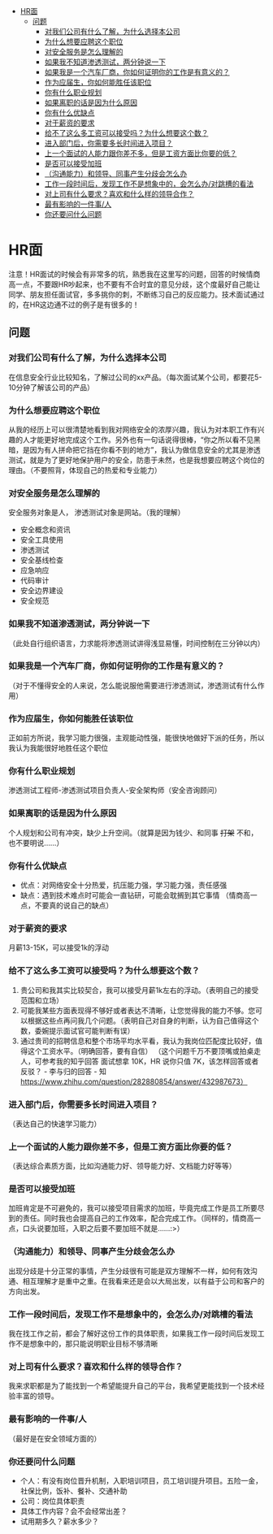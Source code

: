 * [HR面](#hr面)
   * [问题](#问题)
      * [对我们公司有什么了解，为什么选择本公司](#对我们公司有什么了解为什么选择本公司)
      * [为什么想要应聘这个职位](#为什么想要应聘这个职位)
      * [对安全服务是怎么理解的](#对安全服务是怎么理解的)
      * [如果我不知道渗透测试，两分钟说一下](#如果我不知道渗透测试两分钟说一下)
      * [如果我是一个汽车厂商，你如何证明你的工作是有意义的？](#如果我是一个汽车厂商你如何证明你的工作是有意义的)
      * [作为应届生，你如何能胜任该职位](#作为应届生你如何能胜任该职位)
      * [你有什么职业规划](#你有什么职业规划)
      * [如果离职的话是因为什么原因](#如果离职的话是因为什么原因)
      * [你有什么优缺点](#你有什么优缺点)
      * [对于薪资的要求](#对于薪资的要求)
      * [给不了这么多工资可以接受吗？为什么想要这个数？](#给不了这么多工资可以接受吗为什么想要这个数)
      * [进入部门后，你需要多长时间进入项目？](#进入部门后你需要多长时间进入项目)
      * [上一个面试的人能力跟你差不多，但是工资方面比你要的低？](#上一个面试的人能力跟你差不多但是工资方面比你要的低)
      * [是否可以接受加班](#是否可以接受加班)
      * [（沟通能力）和领导、同事产生分歧会怎么办](#沟通能力和领导同事产生分歧会怎么办)
      * [工作一段时间后，发现工作不是想象中的，会怎么办/对跳槽的看法](#工作一段时间后，发现工作不是想象中的，会怎么办/对跳槽的看法)
      * [对上司有什么要求？喜欢和什么样的领导合作？](#对上司有什么要求喜欢和什么样的领导合作)
      * [最有影响的一件事/人](#最有影响的一件事人)
      * [你还要问什么问题](#你还要问什么问题)

# HR面
注意！HR面试的时候会有非常多的坑，熟悉我在这里写的问题，回答的时候情商高一点，不要跟HR吵起来，也不要有不合时宜的意见分歧，这个度最好自己能让同学、朋友担任面试官，多多挑你的刺，不断练习自己的反应能力。技术面试通过的，在HR这边通不过的例子是有很多的！

## 问题

### 对我们公司有什么了解，为什么选择本公司
在信息安全行业比较知名，了解过公司的xx产品。（每次面试某个公司，都要花5-10分钟了解该公司的产品）

### 为什么想要应聘这个职位
从我的经历上可以很清楚地看到我对网络安全的浓厚兴趣，我认为对本职工作有兴趣的人才能更好地完成这个工作。另外也有一句话说得很棒，“你之所以看不见黑暗，是因为有人拼命把它挡在你看不到的地方”，我认为做信息安全的尤其是渗透测试，就是为了更好地保护用户的安全，防患于未然，也是我想要应聘这个岗位的理由。（不要照背，体现自己的热爱和专业能力）

### 对安全服务是怎么理解的
安全服务对象是人， 渗透测试对象是网站。（我的理解）
- 安全概念和资讯
- 安全工具使用
- 渗透测试
- 安全基线检查
- 应急响应
- 代码审计
- 安全边界建设
- 安全规范 

### 如果我不知道渗透测试，两分钟说一下
（此处自行组织语言，力求能将渗透测试讲得浅显易懂，时间控制在三分钟以内）

### 如果我是一个汽车厂商，你如何证明你的工作是有意义的？
（对于不懂得安全的人来说，怎么能说服他需要进行渗透测试，渗透测试有什么作用）

### 作为应届生，你如何能胜任该职位
正如前方所说，我学习能力很强，主观能动性强，能很快地做好下派的任务，所以我认为我能很好地胜任这个职位


### 你有什么职业规划
渗透测试工程师-渗透测试项目负责人-安全架构师（安全咨询顾问）

### 如果离职的话是因为什么原因
个人规划和公司有冲突，缺少上升空间。（就算是因为钱少、和同事 <del>打架</del> 不和，也不要明说……）

### 你有什么优缺点
- 优点：对网络安全十分热爱，抗压能力强，学习能力强，责任感强
- 缺点：遇到技术难点时可能会一直钻研，可能会耽搁到其它事情 （情商高一点，不要真的说自己的缺点）

### 对于薪资的要求
月薪13-15K，可以接受1k的浮动

### 给不了这么多工资可以接受吗？为什么想要这个数？
1. 贵公司和我其实比较契合，我可以接受月薪1k左右的浮动。（表明自己的接受范围和立场）
2. 可能我某些方面表现得不够好或者表达不清晰，让您觉得我的能力不够。您可以根据这些点再问我几个问题。（表明自己对自身的判断，认为自己值得这个数，委婉提示面试官可能判断有误）
3. 通过贵司的招聘信息和整个市场平均水平看，我认为我岗位匹配度比较好，值得这个工资水平。（明确回答，要有自信）
（这个问题千万不要顶嘴或拍桌走人，可参考我的知乎回答 面试想拿 10K，HR 说你只值 7K，该怎样回答或者反驳？ - 李与归的回答 - 知
https://www.zhihu.com/question/282880854/answer/432987673）

### 进入部门后，你需要多长时间进入项目？
（表达自己的快速学习能力）

### 上一个面试的人能力跟你差不多，但是工资方面比你要的低？
（表达综合素质方面，比如沟通能力好、领导能力好、文档能力好等等）

### 是否可以接受加班
加班肯定是不可避免的，我可以接受项目需求的加班，毕竟完成工作是员工所要尽到的责任。同时我也会提高自己的工作效率，配合完成工作。（同样的，情商高一点，口头说要加班，入职之后要不要加班不就是……:>）

### （沟通能力）和领导、同事产生分歧会怎么办
出现分歧是十分正常的事情，产生分歧很有可能是双方理解不一样，如何有效沟通、相互理解才是重中之重。在我看来还是会以大局出发，以有益于公司和客户的方向出发。

### 工作一段时间后，发现工作不是想象中的，会怎么办/对跳槽的看法
我在找工作之前，都会了解好这份工作的具体职责，如果我工作一段时间后发现工作不是想象中的，那只能说明职业目标不够清晰

### 对上司有什么要求？喜欢和什么样的领导合作？
我来求职都是为了能找到一个希望能提升自己的平台，我希望更能找到一个技术经验丰富的领导。

### 最有影响的一件事/人
（最好是在安全领域方面的）

### 你还要问什么问题
- 个人：有没有岗位晋升机制，入职培训项目，员工培训提升项目。五险一金，社保比例，饭补、餐补、交通补助
- 公司：岗位具体职责
- 具体工作内容？会不会经常出差？
- 试用期多久？薪水多少？
